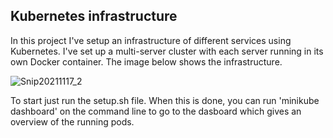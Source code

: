 ## Kubernetes infrastructure
In this project I've setup an infrastructure of different services using Kubernetes. I've set up a multi-server cluster with each server running in its own Docker container. The image below shows the infrastructure.

![Snip20211117_2](https://user-images.githubusercontent.com/55248029/142239189-9e10bc83-7c59-44c8-866d-26da9d7f6ebd.png)

To start just run the setup.sh file. When this is done, you can run 'minikube dashboard' on the command line to go to the dasboard which gives an overview of the running pods.
